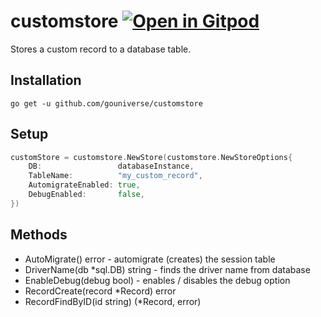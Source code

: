 # customstore <a href="https://gitpod.io/#https://github.com/gouniverse/customstore" style="float:right:"><img src="https://gitpod.io/button/open-in-gitpod.svg" alt="Open in Gitpod" loading="lazy"></a>

Stores a custom record to a database table.

## Installation
```
go get -u github.com/gouniverse/customstore
```

## Setup

```go
customStore = customstore.NewStore(customstore.NewStoreOptions{
	DB:                 databaseInstance,
	TableName:          "my_custom_record",
	AutomigrateEnabled: true,
	DebugEnabled:       false,
})
```

## Methods

- AutoMigrate() error - automigrate (creates) the session table
- DriverName(db *sql.DB) string - finds the driver name from database
- EnableDebug(debug bool) - enables / disables the debug option
- RecordCreate(record *Record) error
- RecordFindByID(id string) (*Record, error)